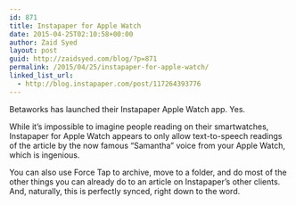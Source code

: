 ```yaml
---
id: 871
title: Instapaper for Apple Watch
date: 2015-04-25T02:10:58+00:00
author: Zaid Syed
layout: post
guid: http://zaidsyed.com/blog/?p=871
permalink: /2015/04/25/instapaper-for-apple-watch/
linked_list_url:
  - http://blog.instapaper.com/post/117264393776
---
```

Betaworks has launched their Instapaper Apple Watch app. Yes.

While it&#8217;s impossible to imagine people reading on their smartwatches, Instapaper for Apple Watch appears to only allow text-to-speech readings of the article by the now famous &#8220;Samantha&#8221; voice from your Apple Watch, which is ingenious.

You can also use Force Tap to archive, move to a folder, and do most of the other things you can already do to an article on Instapaper&#8217;s other clients. And, naturally, this is perfectly synced, right down to the word.